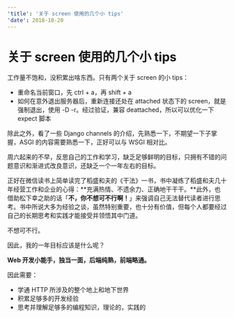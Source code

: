 ```yaml
---
'title': '关于 screen 使用的几个小 tips'
'date': 2018-10-20
---
```

# 关于 screen 使用的几个小 tips

工作量不饱和，没积累出啥东西。只有两个关于 screen 的小 tips：

- 重命名当前窗口，先 ctrl + a，再 shift + a
- 如何在意外退出服务器后，重新连接还处在 attached 状态下的 screen，就是强制退出，使用 -D -r。经过验证，兼容 deattached，所以可以优化一下 expect 脚本

除此之外，看了一些 Django channels 的介绍，先熟悉一下，不期望一下子掌握，ASGI 的内容需要熟悉一下，正好可以与 WSGI 相对比。

周六起来的不早，反思自己的工作和学习，缺乏足够鲜明的目标，只拥有不错的问题意识和渐进式改良意识，还缺乏一个一年左右的目标。

正好在微信读书上简单读完了稻盛和夫的《干法》一书，书中凝练了稻盛和夫几十年经营工作和企业的心得：**充满热情、不遗余力、正确地干干干。**此外，也借助松下幸之助的话「**不，你不想可不行啊！**」来强调自己无法替代读者进行思考。书中所说大多为经验之谈，虽然特别重要，也十分有价值，但每个人都要经过自己的长期思考和实践才能接受并领悟其中门道。

不想可不行。

因此，我的一年目标应该是什么呢？

**Web 开发小能手，独当一面，后端纯熟，前端略通。**

因此需要：

- 学通 HTTP 所涉及的整个地上和地下世界
- 积累足够多的开发经验
- 思考并理解足够多的编程知识，理论的，实践的